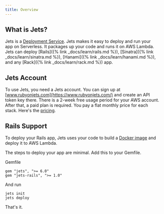 ```yaml
---
title: Overview
---
```


## What is Jets?

Jets is a [Deployment Service](https://www.rubyonjets.com/). Jets makes it easy to deploy and run your app on Serverless. It packages up your code and runs it on AWS Lambda. Jets can deploy [Rails]({% link _docs/learn/rails.md %}), [Sinatra]({% link _docs/learn/sinatra.md %}), [Hanami]({% link _docs/learn/hanami.md %}), and any [Rack]({% link _docs/learn/rack.md %}) app.

## Jets Account

To use Jets, you need a Jets account. You can sign up at [www.rubyonjets.com](https://www.rubyonjets.com/) and create an API token key there. There is a 2-week free usage period for your AWS account. After that, a paid plan is required. You pay a flat monthly  price for each stack. Here's the [pricing](https://www.rubyonjets.com/pricing).

## Rails Support

To deploy your Rails app, Jets uses your code to build a [Docker image](https://docs.rubyonjets.com/docs/config/package-type/) and deploy it to AWS Lambda.

The steps to deploy your app are minimal. Add this to your Gemfile.

Gemfile

    gem "jets", ">= 6.0"
    gem "jets-rails", ">= 1.0"

And run

    jets init
    jets deploy

That's it.
